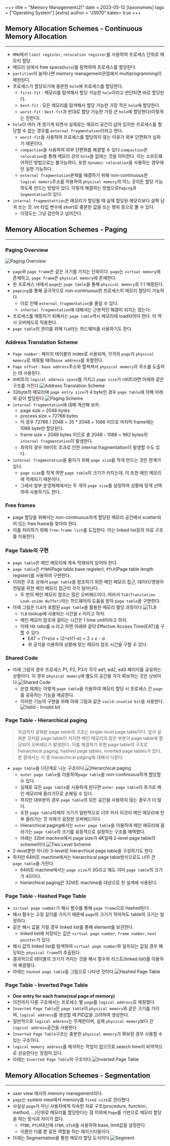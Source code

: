 +++
title = "Memory Management(2)"
date = 2023-05-12
[taxonomies]
tags = ["Operating System"]
[extra]
author = "JS970"
katex= true
+++
## Memory Allocation Schemes - Continuous Memory Allocation
---
- `MMU`에서  `limit register`, `relocation register`를 사용하여 프로세스 단위로 메모리 할당.
- 메모리 상에서 free space(`hole`)를 탐핵하여 프로세스를 할당한다.
- `partition`이 늘어나면 memory management관점에서 multiprogramming이 제한된다.
- 프로세스가 할당되기에 충분한 `hole`에 프로세스를 할당한다.
	- `first-fit` : 메모리를 탐색해서 할당 가능한 `hole`이라고 판단되면 바로 할당한다.
	- `best-fit` : 모든 메모리를 탐색해서 할당 가능한 가장 작은 `hole`에 할당한다.
	- `worst-fit` : `best-fit`과 반대로 할당 가능한 가장 큰 `hole`에 할당한다(이렇게는 안한다).
- `hole`이 여러 개 생기게 되면서 실제로는 메모리 공간이 남아 있지만 프로세스를 할당할 수 없는 경우를 `external fragmentation`이라고 한다.
	- `worst-fit`을 사용하여 프로세스를 할당하지 않는 이유가 외부 단편화가 심하기 때문이다.
	- `compaction`을 사용하여 외부 단편화를 해결할 수 있다.`compaction`은 `relocation`을 통해 메모리 상의 `hole`을 없에는 것을 의미한다. 이는 소프트웨어적인 방법으로는 불가능하다. 또한 `dynamic relocation`을 사용하는 경우에만 실현 가능하다.
	- `external fragmentation`문제를 해결하기 위해 non-continuous한 `logical memory`주소를 허용하여 `physical memory`의 어느 곳이든 할당 가능하도록 만드는 방법이 있다. 이렇게 해결하는 방법으로`Paging`과 `Segmentation`이 있다.
- `internal fragmentattion`은 메모리가 할당될 때 실제 할당된 메모리보다 살짝 남겨 쓰는 것. int 타입 변수에 short로 충분한 값을 쓰는 행위 등으로 볼 수 있다.
	- 이정도는 그냥 감안하고 넘어간다.

## Memory Allocation Schemes - Paging
---
### Paging Overview
![Paging Overview](/image/OS/paging.png)
- `page`와 `page frame`은 같은 크기를 가지는 단위이다. `page`는 `virtual memory`에 존재하고, `page frame`은 `physical memory`에 존재한다.
- 한 프로세스 내에서 `page`는 `page table`을 통해 `physical memory`로 1:1 매핑된다.
- `pageing`을 통해 궁극적으로 non-continuous한 프로세스의 메모리 할당이 가능하다.
	- 이로 인해 `external fragmentation`을 줄일 수 있다.
	- `internal fragmentation`에 대해서는 근본적인 해결이 되지는 않는다.
- 프로세스를 매핑하기 위해서는 `page table`역시 메모리에 load되어야 한다. 이 역시 오버헤드로 작용한다.
- `page table`의 관리를 위해 `TLB`라는 하드웨어를 사용하기도 한다.

### Address Translation Scheme
- `Page number` : 페이지 테이블의 index로 사용되며, 각각의 `page`가  `physical memory`로 매핑될 때의`base address`를 포함한다.
- `Page offset` : `base address`주소와 합쳐져서 `physical memory`의 주소를 도출하는 데 사용된다.
- m비트의 `logical address space`를 가지고 `page size`가 n비트라면 아래와 같은 구조를 가진다.![Address Translation Scheme](/image/OS/addressTranslationScheme.png)
- 32byte의 메모리에 `page entry size`가 4 byte인 경우 `page table`에 의해 아래와 같이 할당된다.![Paging Scheme](/image/OS/pagingScheme.png)
- `internal fragmentation`에 대해 계산해 보자.
	- page size = 2048 bytes
	- process size = 72766 bytes
	- 이 경우 72766 / 2048 = 35 \* 2048 + 1086 이므로 마지막 frame에는 1086 byte만 할당된다.
	- frame size = 2048 bytes 이므로 총 2048 - 1086 = 962 bytes의 `internal fragmentation`이 발생한다.
	- 최악의 경우 1바이트 초과로 인한 internal fragmentation이 발생할 수도 있다.
- `internal fragmentation`을 줄이기 위해 `page size`를 작게 만드는 것은 한계가 있다.
	- `page size`를 작게 하면 `page table`의 크기가 커지는데, 이 또한 메인 메모리에 적재되기 때문이다.
	- 그래서 일부 운영체제에서는 두 개의 `page size`를 설정하여 상황에 맞게 선택하여 사용하기도 한다.

### Free frames
- page 할당을 위해서는 non-continuous하게 할당된 메모리 공간에서 scatter되어 있는 free frame을 찾아야 한다.
- 이를 처리하기 위해 `free-frame list`를 도입한다. 이는 linked list등의 자료 구조를 이용한다.

### Page Table의 구현
- `page table`은 메인 메모리에 계속 적재되어 있어야 한다.
- `page table`은 `PTBR`(Page table base register), `PTLR`(Page table length register)를 사용하여 구현한다.
- 이러한 구조 상에서 `page table`을 참조하기 위한 메인 메모리 접근, 데이터/명령어 전달을 위한 메인 메모리 접근이 각각 일어난다.
	- 두 번의 메인 메모리 참조는 많은 오버헤드이다. 따라서 `TLB(Translation Look-aside Buffer)`라는 하드웨어의 도움을 받아 `page table`을 구현한다.
- 아래 그림은 `TLB`가 포함된 `page table`을 활용한 메모리 활당 과정이다.![TLB](/image/OS/tlb.png)
	- `TLB` lookup에 사용되는 시간을 $\varepsilon$ 이라고 하자.
	- 메인 메모리 참조에 걸리는 시간은 1 time unit이라고 하자.
	- 이때 Hit ratio를 $\alpha$ 라고 하면 아래와 같이 Effective Access Time(EAT)을 구할 수 있다.
		- EAT = (1+$\varepsilon$)$\alpha$ + (2+$\varepsilon$)(1-$\alpha$) = 2 + $\varepsilon$ - $\alpha$
		- 위 공식을 이용하여 상황에 맞는 메모리 참조 시간을 구할 수 있다.

### Shared Code
- 아래 그림의 경우 프로세스 P1, P2, P3가 각각 ed1, ed2, ed3 페이지를 공유하는 상황이다. 이 경우 `physical memory`에 별도의 공간을 각각 확보하는 것은 낭비이다.![Shared Code](/image/OS/sharedCode.png)
	- 운영 체제는 이렇게 `page table`을 이용하여 메모리 할당 시 프로세스 간 `page`를 공유하는 기능을 제공한다.
	- 이러한 기능의 구현을 위해 아래 그림과 같은 `vaild-invalid bit`을 사용한다.![Valid - Invalid bit](/image/OS/validInvalid.png)

### Page Table - Hierarchical paging
> 지금까지 살펴본 page table의 구조는 single-level page table이다. 앞서 살펴본 것처럼 page table이 커지면 메인 메모리의 많은 부분이 page table에 할당되어 오버헤드가 발생한다. 이를 해결하기 위한 page table의 구조로 hierarchical paging, hashed page tables, inverted page tables가 있다. 본 절에서는 이 중 hierarchical paging에 대해서 다룬다.
- `page table`을 다단계로 나눈 구조이다.![Hierarchical paging](/image/OS/hierarchical.png)
	- `outer page table`을 이용하여`page table`을 non-continuous하게 할당할 수 있다.
	- 실제로 모든 `page table`을 사용하게 된다면 `outer page table`이 추가로 메인 메모리에 올라가므로 손해일 수 있다.
	- 하지만 대부분의 경우 `page table`의 모든 공간을 사용하지 않는 경우가 더 많다.
	- 또한 `page table`자체의 크기가 일반적으로 너무 커서 이것이 메인 메모리에 전부 올라가는 것 자체가 굉장한 오버헤드이다.
	- Hierarchical paging에서는  `outer page table`을 이용하여 메인 메모리에 올라가는 `page table`의 크기를 유동적으로 설정하는 구조를 채택했다.
	- 아래는 32bit machine에서 page size가 4K일때 2-level page table의 scheme이다.![Two Level Scheme](/image/OS/twoScheme.png)
- 2-level뿐만 아니라 3-level로 hierarchical page table을 구성하기도 한다.
- 하지만 64비트 machine에서는 hierarchical page table방식으로도 너무 큰 `page table`을 가진다.
	- 64비트 machine에서는 `page size`가 3G라고 해도 이미 `page table`의 크기가 4G이다.
	- hierarchical paging은 32비트 machine을 대상으로 한 설계에 사용된다.

### Page Table - Hashed Page Table
- `virtual page number`가 해시 함수를 통해 `page frame`으로 hashed된다.
- 해시 함수는 고정 길이를 가지기 때문에 `page`의 크기가 작아져도 table의 크기는 일정하다.
- 같은 해시 값을 가질 경우 linked list를 통해 element를 보관한다.
	- linked list에 저장되는 값은 `virtual page number`, `frame number`, `next pointer`가 있다.
- 해시 값의 linked list를 탐색하여 `virtual page number`와 일치되는 값일 경우 해당되는 `physical frame`이 추출된다.
- 결과적으로 테이블의 크기가 커지는 것을 해시 함수와 리스트(linked list)를 이용하여 해결했다.
- 아래는 `hashed page table`을 그림으로 나타낸 것이다.![Hashed Page Table](/image/OS/hashPaging.png)

### Page Table - Inverted Page Table
- **One entry for each frame(real page of memory)**
- 이전까지 다룬 구조에서는 프로세스 별 `page`를 `logical address`로 매핑했다.
- `Inverted Page Table`은 `page table`이 `physical memory`와 같은 크기를 가지며, `logical address`를 생성할 때 PID값을 고려하여 생성한다.
- 일반적으로 `logical address`는 무제한이며, 실제 `physical memory`보다 큰 `logical address`공간을 사용한다.
- `Inverted Page Table`구조는 충분한 `physical memory`가 확보된 경우 사용할 수 있는 구조이다. 
- `logical memory address`를 해석하는 작업이 없으므로 search time이 비약적으로 상승한다는 장점이 있다.
- 아래는 `Inverted Page Table`의 구조이다.![Inverted Page Table](/image/OS/invertedPaging.png)

## Memory Allocation Schemes - Segmentation
---
- user view 에서의 memory management이다.
- `page`는 system view에서 memory를 `fixed size`로 관리했다.
- 사실상 `page`가 아닌 사용자에게 익숙한 자료 구조(procedure, function, method, ...)단위로 메모리를 할당한다는 점 이외에 `Page`를 기반으로 메모리 할당을 하는 방식과 차이가 없다.
	- `PTBR`, `PTLR`대신에 `STBR`, `STLR`을 사용하여 base, limit값을 설정한다.
	- 이름만 다를 뿐 같은 역할을 하는 레지스터들이다.
- 아래는 Segmentation을 통한 메모리 할당 도식이다.![Segment](/image/OS/segment.png)

